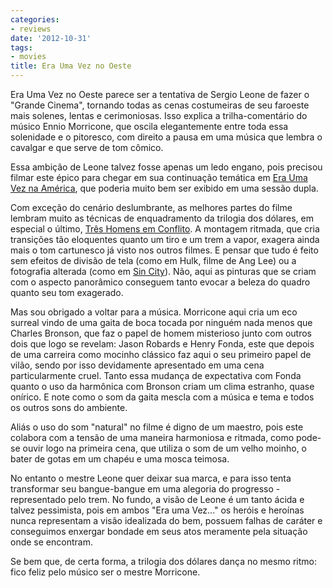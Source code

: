 ```yaml
---
categories:
- reviews
date: '2012-10-31'
tags:
- movies
title: Era Uma Vez no Oeste
---
```


Era Uma Vez no Oeste parece ser a tentativa de Sergio Leone de fazer o "Grande Cinema", tornando todas as cenas costumeiras de seu faroeste mais solenes, lentas e cerimoniosas. Isso explica a trilha-comentário do músico Ennio Morricone, que oscila elegantemente entre toda essa solenidade e o pitoresco, com direito a pausa em uma música que lembra o cavalgar e que serve de tom cômico.

Essa ambição de Leone talvez fosse apenas um ledo engano, pois precisou filmar este épico para chegar em sua continuação temática em [Era Uma Vez na América], que poderia muito bem ser exibido em uma sessão dupla. 

Com exceção do cenário deslumbrante, as melhores partes do filme lembram muito as técnicas de enquadramento da trilogia dos dólares, em especial o último, [Três Homens em Conflito]. A montagem ritmada, que cria transições tão eloquentes quanto um tiro e um trem a vapor, exagera ainda mais o tom cartunesco já visto nos outros filmes. E pensar que tudo é feito sem efeitos de divisão de tela (como em Hulk, filme de Ang Lee) ou a fotografia alterada (como em [Sin City]). Não, aqui as pinturas que se criam com o aspecto panorâmico conseguem tanto evocar a beleza do quadro quanto seu tom exagerado.

Mas sou obrigado a voltar para a música. Morricone aqui cria um eco surreal vindo de uma gaita de boca tocada por ninguém nada menos que Charles Bronson, que faz o papel de homem misterioso junto com outros dois que logo se revelam: Jason Robards e Henry Fonda, este que depois de uma carreira como mocinho clássico faz aqui o seu primeiro papel de vilão, sendo por isso devidamente apresentado em uma cena particularmente cruel. Tanto essa mudança de expectativa com Fonda quanto o uso da harmônica com Bronson criam um clima estranho, quase onírico. E note como o som da gaita mescla com a música e tema e todos os outros sons do ambiente.

Aliás o uso do som "natural" no filme é digno de um maestro, pois este colabora com a tensão de uma maneira harmoniosa e ritmada, como pode-se ouvir logo na primeira cena, que utiliza o som de um velho moinho, o bater de gotas em um chapéu e uma mosca teimosa.

No entanto o mestre Leone quer deixar sua marca, e para isso tenta transformar seu bangue-bangue em uma alegoria do progresso - representado pelo trem. No fundo, a visão de Leone é um tanto ácida e talvez pessimista, pois em ambos "Era uma Vez..." os heróis e heroínas nunca representam a visão idealizada do bem, possuem falhas de caráter e conseguimos enxergar bondade em seus atos meramente pela situação onde se encontram.

Se bem que, de certa forma, a trilogia dos dólares dança no mesmo ritmo: fico feliz pelo músico ser o mestre Morricone.

[Era Uma Vez na América]: /era-uma-vez-na-america
[Sin City]: /sin-city
[Três Homens em Conflito]: /tres-homens-em-conflito